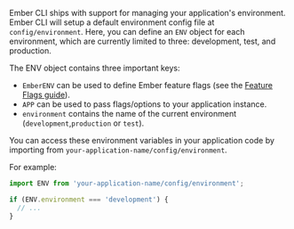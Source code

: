 Ember CLI ships with support for managing your application's environment. Ember CLI will setup a default environment config file at `config/environment`. Here, you can define an `ENV` object for each environment, which are currently limited to three: development, test, and production.

The ENV object contains three important keys:

  - `EmberENV` can be used to define Ember feature flags (see the [Feature Flags guide](./feature-flags/)).
  - `APP` can be used to pass flags/options to your application instance.
  - `environment` contains the name of the current environment (`development`,`production` or `test`).

You can access these environment variables in your application code by importing from `your-application-name/config/environment`.

For example:

```javascript
import ENV from 'your-application-name/config/environment';

if (ENV.environment === 'development') {
  // ...
}
```

<!-- eof - needed for pages that end in a code block  -->
